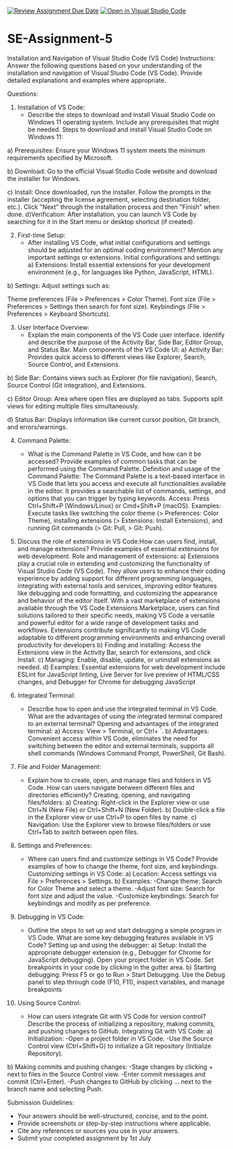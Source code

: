 [![Review Assignment Due Date](https://classroom.github.com/assets/deadline-readme-button-22041afd0340ce965d47ae6ef1cefeee28c7c493a6346c4f15d667ab976d596c.svg)](https://classroom.github.com/a/XoLGRbHq)
[![Open in Visual Studio Code](https://classroom.github.com/assets/open-in-vscode-2e0aaae1b6195c2367325f4f02e2d04e9abb55f0b24a779b69b11b9e10269abc.svg)](https://classroom.github.com/online_ide?assignment_repo_id=15310775&assignment_repo_type=AssignmentRepo)
# SE-Assignment-5
Installation and Navigation of Visual Studio Code (VS Code)
 Instructions:
Answer the following questions based on your understanding of the installation and navigation of Visual Studio Code (VS Code). Provide detailed explanations and examples where appropriate.

 Questions:

1. Installation of VS Code:
   - Describe the steps to download and install Visual Studio Code on Windows 11 operating system. Include any prerequisites that might be needed.
Steps to download and install Visual Studio Code on Windows 11:

a) Prerequisites: Ensure your Windows 11 system meets the minimum requirements specified by Microsoft.

b) Download: Go to the official Visual Studio Code website and download the installer for Windows.

c) Install:
Once downloaded, run the installer.
Follow the prompts in the installer (accepting the license agreement, selecting destination folder, etc.).
Click "Next" through the installation process and then "Finish" when done.
d)Verification: After installation, you can launch VS Code by searching for it in the Start menu or desktop shortcut (if created).

2. First-time Setup:
   - After installing VS Code, what initial configurations and settings should be adjusted for an optimal coding environment? Mention any important settings or extensions.
Initial configurations and settings:
a) Extensions: Install essential extensions for your development environment (e.g., for languages like Python, JavaScript, HTML).

b) Settings: Adjust settings such as:

Theme preferences (File > Preferences > Color Theme).
Font size (File > Preferences > Settings then search for font size).
Keybindings (File > Preferences > Keyboard Shortcuts).

3. User Interface Overview:
   - Explain the main components of the VS Code user interface. Identify and describe the purpose of the Activity Bar, Side Bar, Editor Group, and Status Bar.
Main components of the VS Code UI:
a) Activity Bar: Provides quick access to different views like Explorer, Search, Source Control, and Extensions.

b) Side Bar: Contains views such as Explorer (for file navigation), Search, Source Control (Git integration), and Extensions.

c) Editor Group: Area where open files are displayed as tabs. Supports split views for editing multiple files simultaneously.

d) Status Bar: Displays information like current cursor position, Git branch, and errors/warnings.

4. Command Palette:
   - What is the Command Palette in VS Code, and how can it be accessed? Provide examples of common tasks that can be performed using the Command Palette.
Definition and usage of the Command Palette:
The Command Palette is a text-based interface in VS Code that lets you access and execute all functionalities available in the editor. It provides a searchable list of commands, settings, and options that you can trigger by typing keywords.
Access: Press Ctrl+Shift+P (Windows/Linux) or Cmd+Shift+P (macOS).
Examples: Execute tasks like switching the color theme (> Preferences: Color Theme), installing extensions (> Extensions: Install Extensions), and running Git commands (> Git: Pull, > Git: Push).

5. Discuss the role of extensions in VS Code:How can users find, install, and manage extensions? Provide examples of essential extensions for web development.
Role and management of extensions:
a) Extensions play a crucial role in extending and customizing the functionality of Visual Studio Code (VS Code). They allow users to enhance their coding experience by adding support for different programming languages, integrating with external tools and services, improving editor features like debugging and code formatting, and customizing the appearance and behavior of the editor itself. With a vast marketplace of extensions available through the VS Code Extensions Marketplace, users can find solutions tailored to their specific needs, making VS Code a versatile and powerful editor for a wide range of development tasks and workflows. Extensions contribute significantly to making VS Code adaptable to different programming environments and enhancing overall productivity for developers
b) Finding and installing: Access the Extensions view in the Activity Bar, search for extensions, and click Install.
c) Managing: Enable, disable, update, or uninstall extensions as needed.
d) Examples: Essential extensions for web development include ESLint for JavaScript linting, Live Server for live preview of HTML/CSS changes, and Debugger for Chrome for debugging JavaScript

6. Integrated Terminal:
   - Describe how to open and use the integrated terminal in VS Code. What are the advantages of using the integrated terminal compared to an external terminal?
Opening and advantages of the integrated terminal:
a) Access: View > Terminal, or Ctrl+ `.
b) Advantages: Convenient access within VS Code, eliminates the need for switching between the editor and external terminals, supports all shell commands (Windows Command Prompt, PowerShell, Git Bash).

7. File and Folder Management:
   - Explain how to create, open, and manage files and folders in VS Code. How can users navigate between different files and directories efficiently?
Creating, opening, and navigating files/folders:
a) Creating: Right-click in the Explorer view or use Ctrl+N (New File) or Ctrl+Shift+N (New Folder).
b) Double-click a file in the Explorer view or use Ctrl+P to open files by name.
c) Navigation: Use the Explorer view to browse files/folders or use Ctrl+Tab to switch between open files.

8. Settings and Preferences:
   - Where can users find and customize settings in VS Code? Provide examples of how to change the theme, font size, and keybindings.
Customizing settings in VS Code:
a) Location: Access settings via File > Preferences > Settings.
b) Examples:
-Change theme: Search for Color Theme and select a theme.
-Adjust font size: Search for font size and adjust the value.
-Customize keybindings: Search for keybindings and modify as per preference.

9. Debugging in VS Code:
   - Outline the steps to set up and start debugging a simple program in VS Code. What are some key debugging features available in VS Code?
Setting up and using the debugger:
a) Setup:
Install the appropriate debugger extension (e.g., Debugger for Chrome for JavaScript debugging).
Open your project folder in VS Code.
Set breakpoints in your code by clicking in the gutter area.
b) Starting debugging:
Press F5 or go to Run > Start Debugging.
Use the Debug panel to step through code (F10, F11), inspect variables, and manage breakpoints

10. Using Source Control:
    - How can users integrate Git with VS Code for version control? Describe the process of initializing a repository, making commits, and pushing changes to GitHub.
Integrating Git with VS Code:
a) Initialization:
-Open a project folder in VS Code.
-Use the Source Control view (Ctrl+Shift+G) to initialize a Git repository (Initialize Repository).

b) Making commits and pushing changes:
-Stage changes by clicking + next to files in the Source Control view.
-Enter commit messages and commit (Ctrl+Enter).
-Push changes to GitHub by clicking ... next to the branch name and selecting Push.

 Submission Guidelines:
- Your answers should be well-structured, concise, and to the point.
- Provide screenshots or step-by-step instructions where applicable.
- Cite any references or sources you use in your answers.
- Submit your completed assignment by 1st July 

